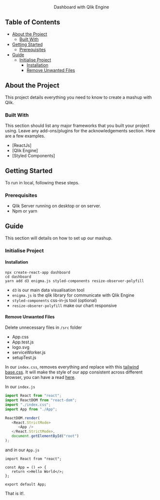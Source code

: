 <p align="center">
Dashboard with Qlik Engine
</p>

<!-- TABLE OF CONTENTS -->

## Table of Contents

-  [About the Project](#about-the-project)
   -  [Built With](#built-with)
-  [Getting Started](#getting-started)
   -  [Prerequisites](#prerequisites)
-  [Guide](#Guide)
   -  [Initialise Project](#initialise-project)
      -  [Installation](#installation)
      -  [Remove Unwanted Files](#remove-unwanted-files)

## About the Project

This project details everything you need to know to create a mashup with Qlik.

### Built With

This section should list any major frameworks that you built your project using. Leave any add-ons/plugins for the acknowledgements section. Here are a few examples.

-  [ReactJs]
-  [Qlik Engine]
-  [Styled Components]

## Getting Started

To run in local, following these steps.

### Prerequisites

-  Qlik Server running on desktop or on server.
-  Npm or yarn

## Guide

This section will details on how to set up our mashup.

### Initialise Project

#### Installation

```yarn
npx create-react-app dashboard
cd dashboard
yarn add d3 enigma.js styled-components resize-observer-polyfill
```

-  `d3` is our main data visualisation tool
-  `enigma.js` is the qlik library for communicate with Qlik Engine
-  `styled-components` css-in-js tool (optional)
-  `resize-obserer-polyfill` make our chart responsive

#### Remove Unwanted Files

Delete unnecessary files in `/src` folder

-  App.css
-  App.test.js
-  logo.svg
-  serviceWorker.js
-  setupTest.js

In our `index.css`, removes everything and replace with this [tailwind base.css](https://unpkg.com/tailwindcss@1.5.2/dist/base.css). It will make the style of our app consistent across different browser, you can have a read [here](https://tailwindcss.com/docs/preflight/#app).

In our `index.js`

```javascript
import React from "react";
import ReactDOM from "react-dom";
import "./index.css";
import App from "./App";

ReactDOM.render(
   <React.StrictMode>
      <App />
   </React.StrictMode>,
   document.getElementById("root")
);
```

and in our `App.js`

```avascript
import React from "react";

const App = () => {
   return <>Hello World</>;
};

export default App;
```

That is it!.
